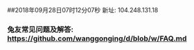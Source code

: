 ##2018年09月28日07时12分07秒 新址: 104.248.131.18
### 兔友常见问题及解答: https://github.com/wanggonging/d/blob/w/FAQ.md
